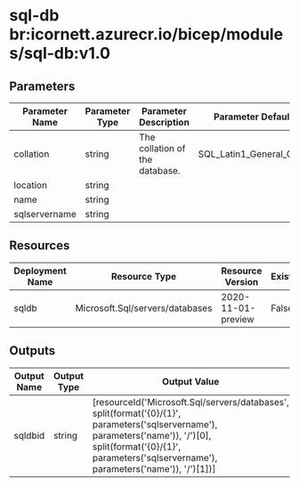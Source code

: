# sql-db br:icornett.azurecr.io/bicep/modules/sql-db:v1.0

## Parameters

| Parameter Name | Parameter Type | Parameter Description          | Parameter DefaultValue       | Parameter AllowedValues |
| -------------- | -------------- | ------------------------------ | ---------------------------- | ----------------------- |
| collation      | string         | The collation of the database. | SQL_Latin1_General_CP1_CI_AS |                         |
| location       | string         |                                |                              |                         |
| name           | string         |                                |                              |                         |
| sqlservername  | string         |                                |                              |                         |

## Resources

| Deployment Name | Resource Type                   | Resource Version   | Existing | Resource Comment |
| --------------- | ------------------------------- | ------------------ | -------- | ---------------- |
| sqldb           | Microsoft.Sql/servers/databases | 2020-11-01-preview | False    |                  |

## Outputs

| Output Name | Output Type | Output Value                                                                                                                                                                                                          |
| ----------- | ----------- | --------------------------------------------------------------------------------------------------------------------------------------------------------------------------------------------------------------------- |
| sqldbid     | string      | [resourceId('Microsoft.Sql/servers/databases', split(format('{0}/{1}', parameters('sqlservername'), parameters('name')), '/')[0], split(format('{0}/{1}', parameters('sqlservername'), parameters('name')), '/')[1])] |
